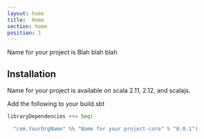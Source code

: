 ```yaml
---
layout: home
title:  Home
section: home
position: 1
---
```


Name for your project is Blah blah blah

## Installation

Name for your project is available on scala 2.11, 2.12, and scalajs.

Add the following to your build.sbt
```scala
libraryDependencies ++= Seq(

  "com.YourOrgName" %% "Name for your project-core" % "0.0.1")
```
